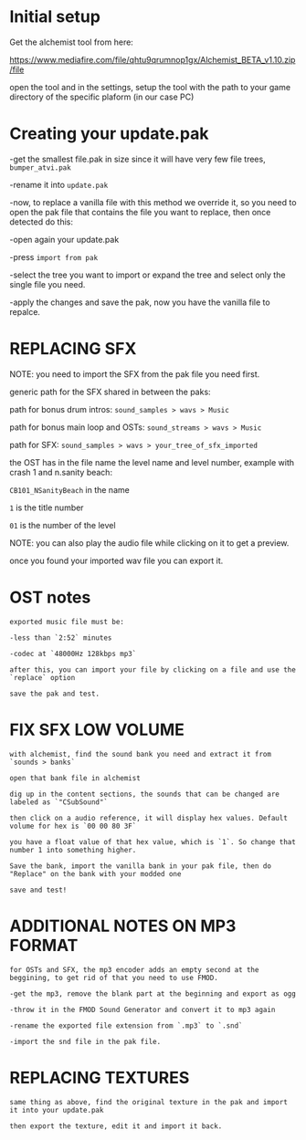 # Initial setup

Get the alchemist tool from here:

https://www.mediafire.com/file/qhtu9qrumnop1gx/Alchemist_BETA_v1.10.zip/file

open the tool and in the settings, setup the tool with the path to your game directory of the specific plaform (in our case PC)


# Creating your update.pak

  -get the smallest file.pak in size since it will have very few file trees, `bumper_atvi.pak`
  
  -rename it into `update.pak`
  
  -now, to replace a vanilla file with this method we override it, so you need to open the pak file
  that contains the file you want to replace, then once detected do this:
  
  -open again your update.pak
  
  -press `import from pak`
  
  -select the tree you want to import or expand the tree and select only the single file you need.
  
  -apply the changes and save the pak, now you have the vanilla file to repalce.
  
  
 # REPLACING SFX 
 
  NOTE: you need to import the SFX from the pak file you need first.
  
  generic path for the SFX shared in between the paks:
  
  path for bonus drum intros: `sound_samples > wavs > Music`

  path for bonus main loop and OSTs: `sound_streams > wavs > Music`
  
  path for SFX: `sound_samples > wavs > your_tree_of_sfx_imported`
  
  the OST has in the file name the level name and level number, example with crash 1 
  and n.sanity beach:
  
  `CB101_NSanityBeach` in the name
  
  `1` is the title number
  
  `01` is the number of the level
  
  
  NOTE: you can also play the audio file while clicking on it to get a preview.
  
  
  once you found your imported wav file you can export it.
  
  
# OST notes

    exported music file must be:
    
    -less than `2:52` minutes
    
    -codec at `48000Hz 128kbps mp3`
    
    after this, you can import your file by clicking on a file and use the `replace` option
    
    save the pak and test.
    
    
# FIX SFX LOW VOLUME

	with alchemist, find the sound bank you need and extract it from `sounds > banks`

	open that bank file in alchemist

	dig up in the content sections, the sounds that can be changed are labeled as `"CSubSound"`

	then click on a audio reference, it will display hex values. Default volume for hex is `00 00 80 3F`

	you have a float value of that hex value, which is `1`. So change that number 1 into something higher.

	Save the bank, import the vanilla bank in your pak file, then do "Replace" on the bank with your modded one

	save and test!
	
	
	
# ADDITIONAL NOTES ON MP3 FORMAT

	for OSTs and SFX, the mp3 encoder adds an empty second at the beggining, to get rid of that you need to use FMOD.
	
	-get the mp3, remove the blank part at the beginning and export as ogg
	
	-throw it in the FMOD Sound Generator and convert it to mp3 again
	
	-rename the exported file extension from `.mp3` to `.snd`
	
	-import the snd file in the pak file.
 
 
# REPLACING TEXTURES

	same thing as above, find the original texture in the pak and import it into your update.pak
	
	then export the texture, edit it and import it back.

